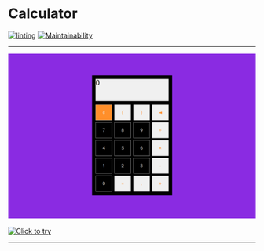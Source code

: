 # Calculator

[![linting](https://github.com/Kvazitropter/calculator/actions/workflows/eslint.yml/badge.svg)](https://github.com/Kvazitropter/calculator/actions/workflows/eslint.yml)
[![Maintainability](https://api.codeclimate.com/v1/badges/8d318c382da0fbd31ab7/maintainability)](https://codeclimate.com/github/Kvazitropter/calculator/maintainability)

----------------------------------------------------------------------------------------------

![Preview](./images/calcScreenshot.png)

[![Click to try](https://img.shields.io/badge/-click%20to%20try-%23ff8f2a?style=for-the-badge)](https://kvazitropter.github.io/calculator/)

----------------------------------------------------------------------------------------------
